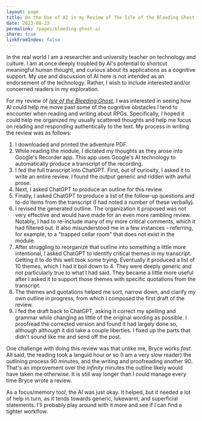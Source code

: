 ```yaml
---
layout: page
title: On the Use of AI in my Review of The Isle of the Bleeding Ghost
date: 2023-08-23
permalink: /pages/bleeding-ghost-ai
share: true
linkFromIndex: false
---
```

In the real world I am a researcher and university teacher on technology and culture. I am at once deeply troubled by AI's potential to shortcut meaningful human thought, and curious about its applications as a cognitive support. My use and discussion of AI here is not intended as an endorsement of the technology. Rather, I wish to include interested and/or concerned readers in my exploration.

For my review of [*Isle of the Bleeding Ghost*](/2023/08/23/spiked-pit-review-isle-bleeding-ghost), I was interested in seeing how AI could help me move past some of the cognitive obstacles I tend to encounter when reading and writing about RPGs. Specifically, I hoped it could help me organized my usually scattered thoughts and help me focus on reading and responding authentically to the text. My process in writing the review was as follows:

1. I downloaded and printed the adventure PDF.
2. While reading the module, I dictated my thoughts as they arose into Google's Recorder app. This app uses Google's AI technology to automatically produce a transcript of the recording.
3. I fed the full transcript into ChatGPT. First, out of curiosity, I asked it to write an entire review. I found the output generic and ridden with awful prose.
4. Next, I asked ChatGPT to produce an outline for this review.
5. Finally, I asked ChatGPT to produce a list of the follow-up questions and to-do items from the transcript (I had noted a number of these verbally).
6. I revised the generated outline. The organization it proposed was not very effective and would have made for an even more rambling review. Notably, I had to re-include many of my more critical comments, which it had filtered out. It also misunderstood me in a few instances - referring, for example, to a "trapped cellar room" that does not exist in the module. 
7. After struggling to reorganize that outline into something a little more intentional, I asked ChatGPT to identify critical themes in my transcript. Getting it to do this well took some trying. Eventually it produced a list of 10 themes, which I had it boil down to 4. They were deeply generic and not particularly true to what I had said. They became a little more useful after I asked it to support those themes with specific quotations from the transcript.
8. The themes and quotations helped me sort, narrow down, and clarify my own outline in progress, from which I composed the first draft of the review.
9. I fed the draft back to ChatGPT, asking it correct my spelling and grammar while changing as little of the original wording as possible. I proofread the corrected version and found it had largely done so, although although it did take a couple liberties. I fixed up the parts that didn't sound like me and send off the post.

One challenge with doing this review was that unlike me, Bryce works *fast*. All said, the reading took a languid hour or so (I am a very slow reader) the outlining process 90 minutes, and the writing and proofreading another 90. That's an improvement over the *infinity* minutes the outline likely would have taken me otherwise. It is still way longer than I could manage every time Bryce wrote a review.

As a focus/memory tool, the AI was just okay. It helped, but it needed a lot of help in turn, as it tends towards generic, lukewarm, and superficial statements. I'll probably play around with it more and see if I can find a tighter workflow.
